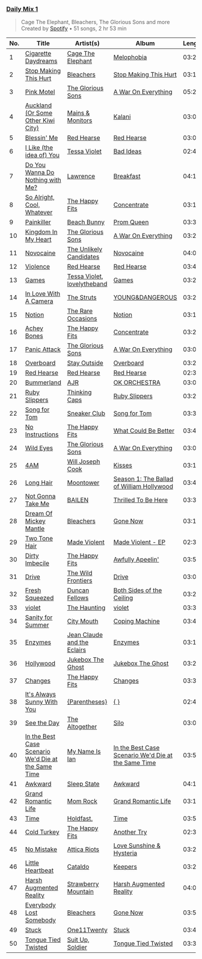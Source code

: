 ### [Daily Mix 1](https://open.spotify.com/playlist/37i9dQZF1E39Gzb56luQni)

> Cage The Elephant, Bleachers, The Glorious Sons and more<br>
> Created by [Spotify](https://open.spotify.com/user/spotify) • 51 songs, 2 hr 53 min

| No. | Title | Artist(s) | Album | Length |
|---|---|---|---|---|
| 1 | [Cigarette Daydreams](https://open.spotify.com/track/2tznHmp70DxMyr2XhWLOW0) | [Cage The Elephant](https://open.spotify.com/artist/26T3LtbuGT1Fu9m0eRq5X3) | [Melophobia](https://open.spotify.com/album/4EK8gtQfdVsmDTji7gBFlz) | 03:28 |
| 2 | [Stop Making This Hurt](https://open.spotify.com/track/32srSGuuy12hEhrD2iCIIK) | [Bleachers](https://open.spotify.com/artist/2eam0iDomRHGBypaDQLwWI) | [Stop Making This Hurt](https://open.spotify.com/album/6Zumf6wFEd0VHxHIUoMXhX) | 03:19 |
| 3 | [Pink Motel](https://open.spotify.com/track/2DY6d9yfLaxSHJ0NVARAQq) | [The Glorious Sons](https://open.spotify.com/artist/5CPxrqCStgt6AfI4fLiedH) | [A War On Everything](https://open.spotify.com/album/3XI6zViavQ6b7uTwdKGeWc) | 05:22 |
| 4 | [Auckland (Or Some Other Kiwi City)](https://open.spotify.com/track/7ifAkIlM8jNFpTiuzOiQ6l) | [Mains & Monitors](https://open.spotify.com/artist/5IJE9B9PqK8joFcRvqDAeb) | [Kalani](https://open.spotify.com/album/3IaDapHy8xeEcEPl3PMUeV) | 03:01 |
| 5 | [Blessin' Me](https://open.spotify.com/track/0encug7QQRGW2FBLmg5Wu7) | [Red Hearse](https://open.spotify.com/artist/2922Q2qAcxb0hRD0LtPcFc) | [Red Hearse](https://open.spotify.com/album/1BrBVH1v92OAzRDijSyhj9) | 03:05 |
| 6 | [I Like (the idea of) You](https://open.spotify.com/track/62XsUDISgorMOl0wEyTmjF) | [Tessa Violet](https://open.spotify.com/artist/5DD5GZd4ElmQTy9NleMvKJ) | [Bad Ideas](https://open.spotify.com/album/39y7WSuhOKLmxWP7ElwWFl) | 02:48 |
| 7 | [Do You Wanna Do Nothing with Me?](https://open.spotify.com/track/2M7UdnD0fEaryh8TnCvqFX) | [Lawrence](https://open.spotify.com/artist/5rwUYLyUq8gBsVaOUcUxpE) | [Breakfast](https://open.spotify.com/album/7zRCJCgUmYNYZvTJDTRItd) | 04:11 |
| 8 | [So Alright, Cool, Whatever](https://open.spotify.com/track/5NxC33tgrysAEqc62yukdT) | [The Happy Fits](https://open.spotify.com/artist/73rPcaYEhBd0UuVZBqqyQJ) | [Concentrate](https://open.spotify.com/album/5UCnciztNUwwv3dMBHzWX7) | 03:11 |
| 9 | [Painkiller](https://open.spotify.com/track/78j9wYboWAkB0UxVVq0X0H) | [Beach Bunny](https://open.spotify.com/artist/2vnB6tuQMaQpORiRdvXF9H) | [Prom Queen](https://open.spotify.com/album/1lgr82yCJYR5lgsSyxXgBH) | 03:36 |
| 10 | [Kingdom In My Heart](https://open.spotify.com/track/6YMBOHEZvB7vOdLr9v7riT) | [The Glorious Sons](https://open.spotify.com/artist/5CPxrqCStgt6AfI4fLiedH) | [A War On Everything](https://open.spotify.com/album/3XI6zViavQ6b7uTwdKGeWc) | 03:29 |
| 11 | [Novocaine](https://open.spotify.com/track/4GKcaqt6PFor4siHXMO42e) | [The Unlikely Candidates](https://open.spotify.com/artist/4hwJwkgsufeilLXS1ZfJqq) | [Novocaine](https://open.spotify.com/album/2CnxyJ5Rtq0KHLTXoN9eV5) | 04:05 |
| 12 | [Violence](https://open.spotify.com/track/3ceQfWfkQmDsDsfHrAsasD) | [Red Hearse](https://open.spotify.com/artist/2922Q2qAcxb0hRD0LtPcFc) | [Red Hearse](https://open.spotify.com/album/1BrBVH1v92OAzRDijSyhj9) | 03:47 |
| 13 | [Games](https://open.spotify.com/track/54HMQ6LzInyFQaxv6sK2TG) | [Tessa Violet](https://open.spotify.com/artist/5DD5GZd4ElmQTy9NleMvKJ), [lovelytheband](https://open.spotify.com/artist/4KJ6jujcNPzOyhdNoiNftp) | [Games](https://open.spotify.com/album/2hEyp0Pcr4hoQoJSJuivGT) | 03:29 |
| 14 | [In Love With A Camera](https://open.spotify.com/track/2CEjWJ4lPiodKXXS2bhVyP) | [The Struts](https://open.spotify.com/artist/3lDpdwM8KILepMHqBWUhIA) | [YOUNG&DANGEROUS](https://open.spotify.com/album/1mFRTnYk72zZfVk7l25G3g) | 03:22 |
| 15 | [Notion](https://open.spotify.com/track/0sTlGEld0h8kIPZaKDYUf4) | [The Rare Occasions](https://open.spotify.com/artist/1QfpRUtH14JLoY6F6AYmwt) | [Notion](https://open.spotify.com/album/4Uf8BVznefnd2xZm2nRFUx) | 03:15 |
| 16 | [Achey Bones](https://open.spotify.com/track/3uID7q0TIJR2049Uemxa7r) | [The Happy Fits](https://open.spotify.com/artist/73rPcaYEhBd0UuVZBqqyQJ) | [Concentrate](https://open.spotify.com/album/5UCnciztNUwwv3dMBHzWX7) | 03:21 |
| 17 | [Panic Attack](https://open.spotify.com/track/6eWN7PtLEoaae2qasDeWTA) | [The Glorious Sons](https://open.spotify.com/artist/5CPxrqCStgt6AfI4fLiedH) | [A War On Everything](https://open.spotify.com/album/3XI6zViavQ6b7uTwdKGeWc) | 03:08 |
| 18 | [Overboard](https://open.spotify.com/track/1UU5XKB9gMQd5lGAFHjYo6) | [Stay Outside](https://open.spotify.com/artist/2ryTEYHBsD0Ks4nytV1wle) | [Overboard](https://open.spotify.com/album/0NGWQlhXnZPGXVvdBhRuX5) | 03:29 |
| 19 | [Red Hearse](https://open.spotify.com/track/31xjtO7HP29sNDHdkqmtpv) | [Red Hearse](https://open.spotify.com/artist/2922Q2qAcxb0hRD0LtPcFc) | [Red Hearse](https://open.spotify.com/album/1BrBVH1v92OAzRDijSyhj9) | 02:36 |
| 20 | [Bummerland](https://open.spotify.com/track/1N2gWqKHFtPSZ0zgoCr8WK) | [AJR](https://open.spotify.com/artist/6s22t5Y3prQHyaHWUN1R1C) | [OK ORCHESTRA](https://open.spotify.com/album/1y2AzG31F4CuCKQ1rpIzaI) | 03:09 |
| 21 | [Ruby Slippers](https://open.spotify.com/track/0dKobYXW0371JYQdSCA6Fe) | [Thinking Caps](https://open.spotify.com/artist/1TBnFRWxRYyLv28SjTw4Ia) | [Ruby Slippers](https://open.spotify.com/album/3KXi13TKXhUNG6copQAnkJ) | 03:20 |
| 22 | [Song for Tom](https://open.spotify.com/track/10rfuPvYXPRcfRGAMG8W45) | [Sneaker Club](https://open.spotify.com/artist/1mYWlYyX8pOdGTXFErgMcA) | [Song for Tom](https://open.spotify.com/album/1eCj7bAvRgUAeqSenIM8GP) | 03:37 |
| 23 | [No Instructions](https://open.spotify.com/track/1dEKPZXU13GNRRcGD85fhJ) | [The Happy Fits](https://open.spotify.com/artist/73rPcaYEhBd0UuVZBqqyQJ) | [What Could Be Better](https://open.spotify.com/album/7FhH5nGululV6EAqwf6X0c) | 03:40 |
| 24 | [Wild Eyes](https://open.spotify.com/track/6YwJKqGVqaV3shA329lRPz) | [The Glorious Sons](https://open.spotify.com/artist/5CPxrqCStgt6AfI4fLiedH) | [A War On Everything](https://open.spotify.com/album/3XI6zViavQ6b7uTwdKGeWc) | 03:05 |
| 25 | [4AM](https://open.spotify.com/track/4pOhc3aT5TVyEorPO8ezsQ) | [Will Joseph Cook](https://open.spotify.com/artist/3YO2a6i2cfdFbgxk2HDfPe) | [Kisses](https://open.spotify.com/album/6Ac4rm2qp3VdgvKV1ylgVW) | 03:18 |
| 26 | [Long Hair](https://open.spotify.com/track/0nfTKmwOONBx6gsMqIhqBk) | [Moontower](https://open.spotify.com/artist/56y2IdpRthuW4pDZbqwjlz) | [Season 1: The Ballad of William Hollywood](https://open.spotify.com/album/0NobN8Dzj4V4POWf6plBBy) | 03:47 |
| 27 | [Not Gonna Take Me](https://open.spotify.com/track/74R7xhfKhgWfCevFkwaLDs) | [BAILEN](https://open.spotify.com/artist/3sYoUB7tAeXO7sOAB8eaII) | [Thrilled To Be Here](https://open.spotify.com/album/03tlaFyvYYWHr16yGL01qZ) | 03:36 |
| 28 | [Dream Of Mickey Mantle](https://open.spotify.com/track/5HDcQM2yGnrtHjcYKjp3x4) | [Bleachers](https://open.spotify.com/artist/2eam0iDomRHGBypaDQLwWI) | [Gone Now](https://open.spotify.com/album/10HKbC9lKDHGQvndGck6XJ) | 03:10 |
| 29 | [Two Tone Hair](https://open.spotify.com/track/12XPt2uE1sQdpo4kwfJqVJ) | [Made Violent](https://open.spotify.com/artist/4b9JkwX45V6jNi9rtqyqsU) | [Made Violent - EP](https://open.spotify.com/album/6HFpdR5bOcy61pLVxOyx2L) | 02:32 |
| 30 | [Dirty Imbecile](https://open.spotify.com/track/5erGUceK8ieHWtTXdnGP65) | [The Happy Fits](https://open.spotify.com/artist/73rPcaYEhBd0UuVZBqqyQJ) | [Awfully Apeelin'](https://open.spotify.com/album/2L4dQBiAsOxEFwjGqduCEI) | 03:59 |
| 31 | [Drive](https://open.spotify.com/track/0xeujGRaJuomKNaRG5htma) | [The Wild Frontiers](https://open.spotify.com/artist/6MSLrBhuD58g7gSmLJ6ux7) | [Drive](https://open.spotify.com/album/2xdKwvBsXimHq6IDQxqroP) | 03:02 |
| 32 | [Fresh Squeezed](https://open.spotify.com/track/3W3YJYPXgzGeb6l8DnKLmY) | [Duncan Fellows](https://open.spotify.com/artist/0KHNqBQFBSJSTDRfvPfCbo) | [Both Sides of the Ceiling](https://open.spotify.com/album/1DprfD74WEpXZtUISY3y9H) | 03:29 |
| 33 | [violet](https://open.spotify.com/track/26LxrLp64m9teL5En1lY1u) | [The Haunting](https://open.spotify.com/artist/09uUKWMhRoP7QbPWdgiFoC) | [violet](https://open.spotify.com/album/1rlWUlExYRsGAoFUWrjTix) | 03:38 |
| 34 | [Sanity for Summer](https://open.spotify.com/track/5k0Ge8AJQlTQJDeXYYyTzr) | [City Mouth](https://open.spotify.com/artist/6hX5kWvqJcvyikoeNo3Amj) | [Coping Machine](https://open.spotify.com/album/00iGuyO6QoI3XRK3n9Rgev) | 03:42 |
| 35 | [Enzymes](https://open.spotify.com/track/6JJ2NjBm3oSJjP3sMswSM2) | [Jean Claude and the Eclairs](https://open.spotify.com/artist/7k9WtW2oTAPRJEhQs5IT5J) | [Enzymes](https://open.spotify.com/album/5ifwIBjVMTIrojXsqGhYt1) | 03:13 |
| 36 | [Hollywood](https://open.spotify.com/track/2vnM1GudpO5GH1oOg0qgxr) | [Jukebox The Ghost](https://open.spotify.com/artist/0L8jXe7QeS9oYUoXbANmX4) | [Jukebox The Ghost](https://open.spotify.com/album/3K5jW2vkunhourPeQ3DiwV) | 03:25 |
| 37 | [Changes](https://open.spotify.com/track/1OJg6070T1v5dVZoU8uj0m) | [The Happy Fits](https://open.spotify.com/artist/73rPcaYEhBd0UuVZBqqyQJ) | [Changes](https://open.spotify.com/album/4UySs59gSRB08g9WEF5Gow) | 03:31 |
| 38 | [It's Always Sunny With You](https://open.spotify.com/track/4pF42a0ckjj7S0g2U4twgI) | [{Parentheses}](https://open.spotify.com/artist/2M5FAo9wD9hyBf2aZEIIg6) | [{ }](https://open.spotify.com/album/6AlnWCxhtYkMF2gq30omFn) | 02:41 |
| 39 | [See the Day](https://open.spotify.com/track/6zjzo6BRdYdOmALwt6TauD) | [The Altogether](https://open.spotify.com/artist/6LipWEhF4zwwRY8hFtCQHc) | [Silo](https://open.spotify.com/album/7gMJ73FNHGu8YHP3Kkt9Vd) | 03:07 |
| 40 | [In the Best Case Scenario We'd Die at the Same Time](https://open.spotify.com/track/3V1WQwzRDElTigBh4krEbf) | [My Name Is Ian](https://open.spotify.com/artist/0w4ZAa01uZC7QGNVBr6IkM) | [In the Best Case Scenario We'd Die at the Same Time](https://open.spotify.com/album/47Fux3mpWPw6qwIYLpglFc) | 03:57 |
| 41 | [Awkward](https://open.spotify.com/track/0NHctaL3zukcg49qjxWPYx) | [Sleep State](https://open.spotify.com/artist/4YrER0Q2EfYJ3RqHfzlnSi) | [Awkward](https://open.spotify.com/album/00ohFnom4dFjyfNhfPoeTE) | 04:12 |
| 42 | [Grand Romantic Life](https://open.spotify.com/track/2sL9oNbbcToqV7CKnpHUzm) | [Mom Rock](https://open.spotify.com/artist/6xwv9O4HYAqPMp1bbSqufi) | [Grand Romantic Life](https://open.spotify.com/album/4TN7Zkl7TnC2J1ETVWXb2a) | 03:18 |
| 43 | [Time](https://open.spotify.com/track/5fAOkmzYAG5Wvc47VIh4yO) | [Holdfast.](https://open.spotify.com/artist/2Swe1eLITXtY5b0xOx8AE8) | [Time](https://open.spotify.com/album/6VxGd66N8sGNwkWYQmqsDl) | 03:50 |
| 44 | [Cold Turkey](https://open.spotify.com/track/1VmsTIrLTBI8edAkKkRme8) | [The Happy Fits](https://open.spotify.com/artist/73rPcaYEhBd0UuVZBqqyQJ) | [Another Try](https://open.spotify.com/album/4gZFqoW3VJ6l4zdUL1SJei) | 02:35 |
| 45 | [No Mistake](https://open.spotify.com/track/2KkKBSdtw6GUuMDrnJ0b3a) | [Attica Riots](https://open.spotify.com/artist/5Sn2NCUwSsrdyQRViGvsV4) | [Love Sunshine & Hysteria](https://open.spotify.com/album/0TTH8vFZXLoS1nhd833Vgh) | 03:23 |
| 46 | [Little Heartbeat](https://open.spotify.com/track/5ayP5kvFtT8GPUCX1wbgkm) | [Cataldo](https://open.spotify.com/artist/5rFQl8QehNSMIJVnyhTmzY) | [Keepers](https://open.spotify.com/album/1iylsRTAOg5waP22QDNUKB) | 03:25 |
| 47 | [Harsh Augmented Reality](https://open.spotify.com/track/1VsVY1ySdH3nVSWnLT5vCf) | [Strawberry Mountain](https://open.spotify.com/artist/6v69fIFhI2VqebXUWcvWU1) | [Harsh Augmented Reality](https://open.spotify.com/album/0RAncxmZJJhL56IH2rFF2a) | 04:02 |
| 48 | [Everybody Lost Somebody](https://open.spotify.com/track/4JkOsslKrWDYYb5dcft9AH) | [Bleachers](https://open.spotify.com/artist/2eam0iDomRHGBypaDQLwWI) | [Gone Now](https://open.spotify.com/album/10HKbC9lKDHGQvndGck6XJ) | 03:55 |
| 49 | [Stuck](https://open.spotify.com/track/2XAeV1EHYkj7lpX06bX77O) | [One11Twenty](https://open.spotify.com/artist/6Q6ihEGDbwzz1GUjerKPRL) | [Stuck](https://open.spotify.com/album/2DpneitCWoyah1r2XJ8EPB) | 03:41 |
| 50 | [Tongue Tied Twisted](https://open.spotify.com/track/0nJPxONbsGILkjSVY8wpzB) | [Suit Up, Soldier](https://open.spotify.com/artist/6LnU5mc8E2Bdk92w63cqww) | [Tongue Tied Twisted](https://open.spotify.com/album/1yLiHlnmEo28UU5VQGiAAG) | 03:33 |

